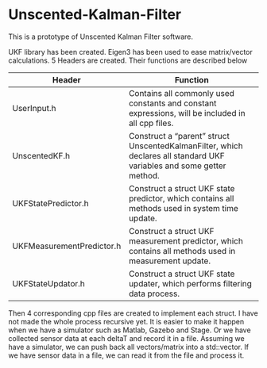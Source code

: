# Unscented-Kalman-Filter

This is a prototype of Unscented Kalman Filter software. 

UKF library has been created. Eigen3 has been used to ease matrix/vector calculations. 5 Headers are created. Their functions are described below

| Header |  Function |
|--------|-----------|
|UserInput.h	|               Contains all commonly used constants and constant expressions, will be included in all cpp files. |
|UnscentedKF.h	|            Construct a “parent” struct UnscentedKalmanFilter, which declares all standard UKF variables and some getter                              method. |
|UKFStatePredictor.h	|       Construct a struct UKF state predictor, which contains all methods used in system time update. |
|UKFMeasurementPredictor.h	| Construct a struct UKF measurement predictor, which contains all methods used in measurement update. |
|UKFStateUpdator.h	|         Construct a struct UKF state updater, which performs filtering data process.|

Then 4 corresponding cpp files are created to implement each struct. I have not made the whole process recursive yet. It is easier to make it happen when we have a simulator such as Matlab, Gazebo and Stage. Or we have collected sensor data at each deltaT and record it in a file. Assuming we have a simulator, we can push back all vectors/matrix into a std::vector. If we have sensor data in a file, we can read it from the file and process it.
